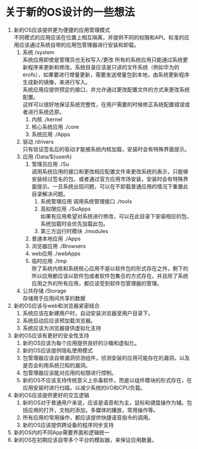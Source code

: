 # 关于新的OS设计的一些想法

1. 新的OS应该提供更为便捷的应用管理模式
    <br> 不同模式的应用应该在位置上相互隔离，并提供不同的权限和API。标准的应用应该通过系统自带的应用包管理器进行安装和卸载。
    1. 系统 /system <br> 系统应用即使是管理员也无权写入/更改 所有的系统应用只能通过系统更新程序来更新和修改。系统目录应该是只读的文件系统（例如华为的erofs），如果要进行增量更新，需要发送增量包到本地，由系统更新程序生成新的镜像，来进行写入。<br> 系统应用应提供预定的接口，并允许通过更改配置文件的方式来更改系统配置。 <br> 这样可以很好地保证系统完整性，在用户需要的时候修正系统配置错误或者进行系统还原。 
         1. 内核 ./kernel 
         2. 核心系统应用 ./core
         3. 系统应用 ./Apps
    2. 驱动 /drivers <br>只有验证签名后的驱动才能被系统内核加载，安装时会有特殊界面提示。
    3. 应用 /Data/${userA}
        1. 管理员应用 ./Su <br> 调用系统应用的接口和更改相应配置文件来更改系统的表示，只能够安装经过签名的包，或者通过官方应用市场安装，安装时会有特殊界面提示。一旦系统出现问题，可以在不卸载普通应用的情况下重置此目录解决问题。
            1. 系统管理应用 调用系统管理接口 ./tools
            2. 高权限应用 ./SuApps <br>如果有应用希望对系统进行修改，可以在此目录下安装相应的包，系统加载时会优先加载此包。
            3. 第三方运行时模块 ./modules
         1. 普通本地应用 ./Apps
         2. 浏览器应用 ./Browsers 
         3. web应用 ./webApps
         4. 临时应用 ./tmp <br>除了系统内核和系统核心应用不是以软件包的形式存在之外，剩下的所以应用都应该以软件包或者软件包集合的方式存在。并且除了系统应用之外的所有应用，都应该受到软件包管理器的管理。
    4. 公共存储 /Storage <br>存储用于应用间共享的数据
2. 新的OS应该与web和浏览器紧密结合
   1. 系统应该在新建用户时，自动安装浏览器至用户目录下。
   2. 系统启动后应该预加载浏览器。
   3. 系统应该为浏览器提供虚拟化支持
3. 新的OS应该有更好的安全性支持
   1. 新的OS应该为每个应用提供良好的沙箱和虚拟化。
   2. 新的OS应该提供隐私使用模式
   3. 包管理器应该自带漏洞侦测组件，侦测安装的应用可能存在的漏洞，以及是否会利用系统已知的漏洞。
   4. 包管理器应该能对应用的权限进行控制。
   5. 新的OS不应该支持传统意义上杀毒软件，而是以组件模块的形式存在，在应用安装时进行扫描，以减少系统的I/O和CPU负载。
4. 新的OS应该提供更好的交互逻辑
   1. 新的OS对于普通用户来说，应该是语音和为主，鼠标和键盘操作为辅。包括应用的打开，文档的添加，多媒体的播放，常用操作等。
   2. 所有应用的常用操作，都应该提供快捷语音指令的调用。
   3. 新的OS应该提供跨设备的程序同步支持
5. 新的OS内的不同App需要界面和逻辑统一
6. 新的OS在初期应该自带多个平台的模拟器，来保证应用数量。